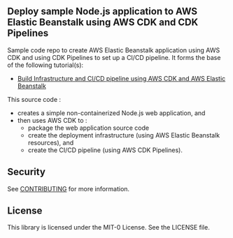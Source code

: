 ## Deploy sample Node.js application to AWS Elastic Beanstalk using AWS CDK and CDK Pipelines

Sample code repo to create AWS Elastic Beanstalk application using AWS CDK and using CDK Pipelines to set up a CI/CD pipeline. It forms the base of the following tutorial(s):
* [Build Infrastructure and CI/CD pipeline using AWS CDK and AWS Elastic Beanstalk](https://buildon.aws/tutorials/deploy-webapp-eb-cdk)


This source code :
- creates a simple non-containerized Node.js web application, and 
- then uses AWS CDK to :
    - package the web application source code
    - create the deployment infrastructure (using AWS Elastic Beanstalk resources), and 
    - create the CI/CD pipeline (using AWS CDK Pipelines).

## Security

See [CONTRIBUTING](CONTRIBUTING.md#security-issue-notifications) for more information.

## License

This library is licensed under the MIT-0 License. See the LICENSE file.
